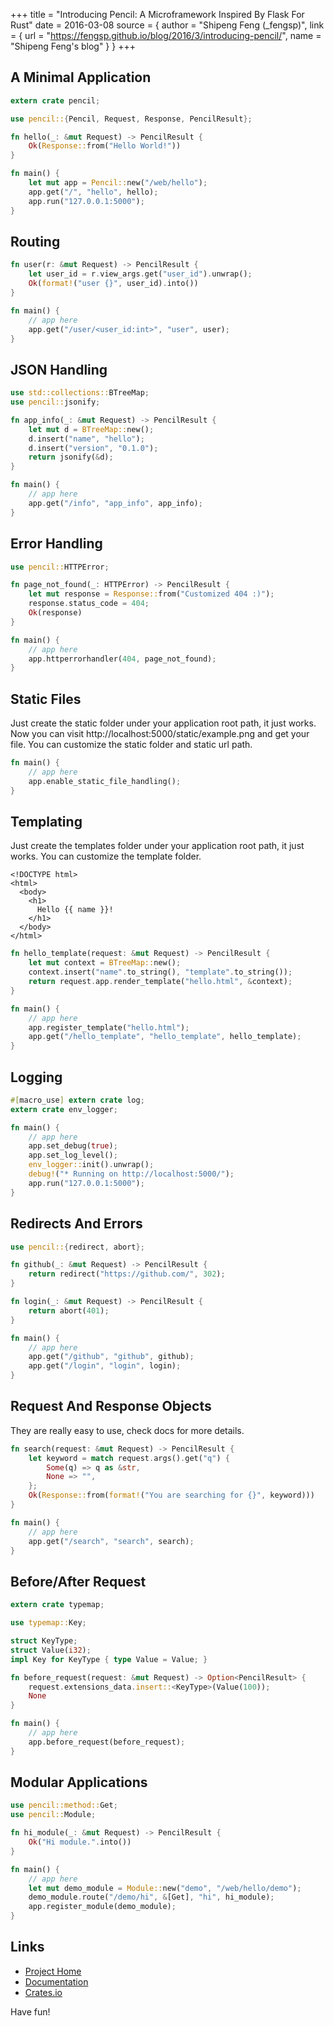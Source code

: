+++
title = "Introducing Pencil: A Microframework Inspired By Flask For Rust"
date = 2016-03-08
source = { author = "Shipeng Feng (_fengsp)", link = { url = "https://fengsp.github.io/blog/2016/3/introducing-pencil/", name = "Shipeng Feng's blog" } }
+++

## A Minimal Application

```rust
extern crate pencil;

use pencil::{Pencil, Request, Response, PencilResult};

fn hello(_: &mut Request) -> PencilResult {
    Ok(Response::from("Hello World!"))
}

fn main() {
    let mut app = Pencil::new("/web/hello");
    app.get("/", "hello", hello);
    app.run("127.0.0.1:5000");
}
```

## Routing

```rust
fn user(r: &mut Request) -> PencilResult {
    let user_id = r.view_args.get("user_id").unwrap();
    Ok(format!("user {}", user_id).into())
}

fn main() {
    // app here
    app.get("/user/<user_id:int>", "user", user);
}
```

## JSON Handling

```rust
use std::collections::BTreeMap;
use pencil::jsonify;

fn app_info(_: &mut Request) -> PencilResult {
    let mut d = BTreeMap::new();
    d.insert("name", "hello");
    d.insert("version", "0.1.0");
    return jsonify(&d);
}

fn main() {
    // app here
    app.get("/info", "app_info", app_info);
}
```

## Error Handling

```rust
use pencil::HTTPError;

fn page_not_found(_: HTTPError) -> PencilResult {
    let mut response = Response::from("Customized 404 :)");
    response.status_code = 404;
    Ok(response)
}

fn main() {
    // app here
    app.httperrorhandler(404, page_not_found);
}
```

## Static Files

Just create the static folder under your application root path, it just works.
Now you can visit http://localhost:5000/static/example.png and get your file.
You can customize the static folder and static url path.

```rust
fn main() {
    // app here
    app.enable_static_file_handling();
}
```

## Templating

Just create the templates folder under your application root path, it just works.
You can customize the template folder.

```html+jinja
<!DOCTYPE html>
<html>
  <body>
    <h1>
      Hello {{ name }}!
    </h1>
  </body>
</html>
```

```rust
fn hello_template(request: &mut Request) -> PencilResult {
    let mut context = BTreeMap::new();
    context.insert("name".to_string(), "template".to_string());
    return request.app.render_template("hello.html", &context);
}

fn main() {
    // app here
    app.register_template("hello.html");
    app.get("/hello_template", "hello_template", hello_template);
}
```

## Logging

```rust
#[macro_use] extern crate log;
extern crate env_logger;

fn main() {
    // app here
    app.set_debug(true);
    app.set_log_level();
    env_logger::init().unwrap();
    debug!("* Running on http://localhost:5000/");
    app.run("127.0.0.1:5000");
}
```

## Redirects And Errors

```rust
use pencil::{redirect, abort};

fn github(_: &mut Request) -> PencilResult {
    return redirect("https://github.com/", 302);
}

fn login(_: &mut Request) -> PencilResult {
    return abort(401);
}

fn main() {
    // app here
    app.get("/github", "github", github);
    app.get("/login", "login", login);
}
```

## Request And Response Objects

They are really easy to use, check docs for more details.

```rust
fn search(request: &mut Request) -> PencilResult {
    let keyword = match request.args().get("q") {
        Some(q) => q as &str,
        None => "",
    };
    Ok(Response::from(format!("You are searching for {}", keyword)))
}

fn main() {
    // app here
    app.get("/search", "search", search);
}
```

## Before/After Request

```rust
extern crate typemap;

use typemap::Key;

struct KeyType;
struct Value(i32);
impl Key for KeyType { type Value = Value; }

fn before_request(request: &mut Request) -> Option<PencilResult> {
    request.extensions_data.insert::<KeyType>(Value(100));
    None
}

fn main() {
    // app here
    app.before_request(before_request);
}
```

## Modular Applications

```rust
use pencil::method::Get;
use pencil::Module;

fn hi_module(_: &mut Request) -> PencilResult {
    Ok("Hi module.".into())
}

fn main() {
    // app here
    let mut demo_module = Module::new("demo", "/web/hello/demo");
    demo_module.route("/demo/hi", &[Get], "hi", hi_module);
    app.register_module(demo_module);
}
```

## Links

- [Project Home](https://github.com/fengsp/pencil)
- [Documentation](http://fengsp.github.io/pencil/)
- [Crates.io](https://crates.io/crates/pencil/)

Have fun!
